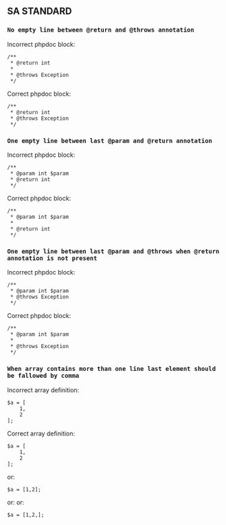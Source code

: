 ## SA STANDARD

### `No empty line between @return and @throws annotation`

Incorrect phpdoc block:
```
/**
 * @return int
 *
 * @throws Exception
 */
```

Correct phpdoc block:
```
/**
 * @return int
 * @throws Exception
 */
```

### `One empty line between last @param and @return annotation`

Incorrect phpdoc block:
```
/**
 * @param int $param
 * @return int
 */
```

Correct phpdoc block:
```
/**
 * @param int $param
 *
 * @return int
 */
```

### `One empty line between last @param and @throws when @return annotation is not present`

Incorrect phpdoc block:
```
/**
 * @param int $param
 * @throws Exception
 */
```

Correct phpdoc block:
```
/**
 * @param int $param
 *
 * @throws Exception
 */
```

### `When array contains more than one line last element should be fallowed by comma`

Incorrect array definition:
```
$a = [
    1,
    2
];

```

Correct array definition:
```
$a = [
    1,
    2
];

```
or:
```
$a = [1,2];

```
or:
or:
```
$a = [1,2,];

```
